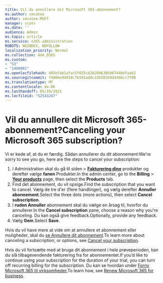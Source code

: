 ```yaml
---
title: Vil du annullere dit Microsoft 365-abonnement?
ms.author: cmcatee
author: cmcatee-MSFT
manager: scotv
ms.date: ''
audience: Admin
ms.topic: article
ms.service: o365-administration
ROBOTS: NOINDEX, NOFOLLOW
localization_priority: Normal
ms.collection: Adm_O365
ms.custom:
- "53"
- "1400001"
ms.openlocfilehash: 485bfab1afac5f025cb28204638b987440dfaab2
ms.sourcegitcommit: f4866e94918c7b591ad0cd3b58169d340bcc7f00
ms.translationtype: MT
ms.contentlocale: da-DK
ms.lasthandoff: 05/19/2021
ms.locfileid: "52543247"
---
```

# <a name="canceling-your-microsoft-365-subscription"></a><span data-ttu-id="5930c-102">Vil du annullere dit Microsoft 365-abonnement?</span><span class="sxs-lookup"><span data-stu-id="5930c-102">Canceling your Microsoft 365 subscription?</span></span>

<span data-ttu-id="5930c-103">Vi er kede af, at du er færdig. Sådan annullerer du dit abonnement:</span><span class="sxs-lookup"><span data-stu-id="5930c-103">We're sorry to see you go, here are the steps to cancel your subscription:</span></span>

1. <span data-ttu-id="5930c-104">I Administration skal du gå til siden  >  **[Fakturering dine](https://go.microsoft.com/fwlink/p/?linkid=842054)** produkter og derefter vælge **fanen** Produkter.</span><span class="sxs-lookup"><span data-stu-id="5930c-104">In the admin center, go to the **Billing** > **[Your products](https://go.microsoft.com/fwlink/p/?linkid=842054)** page, then select the **Products** tab.</span></span>
2. <span data-ttu-id="5930c-105">Find det abonnement, du vil opsige.</span><span class="sxs-lookup"><span data-stu-id="5930c-105">Find the subscription that you want to cancel.</span></span> <span data-ttu-id="5930c-106">Vælg de tre d'er (flere handlinger), og vælg derefter **Annuller abonnement**.</span><span class="sxs-lookup"><span data-stu-id="5930c-106">Select the three dots (more actions), then select **Cancel subscription**.</span></span>
3. <span data-ttu-id="5930c-107">I **ruden Annuller** abonnement skal du vælge en årsag til, hvorfor du annullerer.</span><span class="sxs-lookup"><span data-stu-id="5930c-107">In the **Cancel subscription** pane, choose a reason why you're canceling.</span></span> <span data-ttu-id="5930c-108">Du kan også give feedback.</span><span class="sxs-lookup"><span data-stu-id="5930c-108">Optionally, provide any feedback.</span></span>
4. <span data-ttu-id="5930c-109">Vælg **Gem**.</span><span class="sxs-lookup"><span data-stu-id="5930c-109">Select **Save**.</span></span>

<span data-ttu-id="5930c-110">Hvis du vil have mere at vide om at annullere et abonnement eller muligheder, skal du [se Annullere dit abonnement](/microsoft-365/commerce/subscriptions/cancel-your-subscription).</span><span class="sxs-lookup"><span data-stu-id="5930c-110">To learn more about canceling a subscription, or options, see [Cancel your subscription](/microsoft-365/commerce/subscriptions/cancel-your-subscription).</span></span>

<span data-ttu-id="5930c-111">Hvis du vil fortsætte med at bruge dit abonnement i hele prøveperioden, kan du slå tilbagevendende fakturering fra for abonnementet.</span><span class="sxs-lookup"><span data-stu-id="5930c-111">If you’d like to continue using your subscription for the duration of your trial, you can turn off recurring billing for the subscription.</span></span> <span data-ttu-id="5930c-112">Du kan se hvordan under [Forny Microsoft 365 til virksomheder.](/microsoft-365/commerce/subscriptions/renew-your-subscription)</span><span class="sxs-lookup"><span data-stu-id="5930c-112">To learn how, see [Renew Microsoft 365 for business](/microsoft-365/commerce/subscriptions/renew-your-subscription).</span></span>